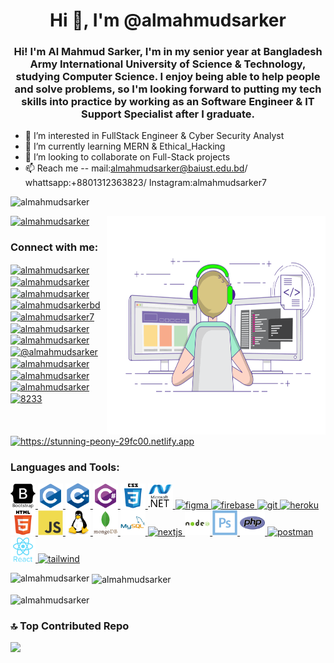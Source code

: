 <h1 align="center">Hi 👋, I'm @almahmudsarker</h1>
<h3 align="center">Hi! I'm Al Mahmud Sarker, I'm in my senior year at Bangladesh Army International University of Science & Technology, studying Computer Science. I enjoy being able to help people and solve problems, so I'm looking forward to putting my tech skills into practice by working as an Software Engineer & IT Support Specialist after I graduate.</h3>

- 👀 I’m interested in FullStack Engineer & Cyber Security Analyst
- 🌱 I’m currently learning MERN & Ethical_Hacking
- 💞️ I’m looking to collaborate on Full-Stack projects
- 📫 Reach me -- mail:almahmudsarker@baiust.edu.bd/ whattsapp:+8801312363823/ Instagram:almahmudsarker7
<p align="left"> <img src="https://komarev.com/ghpvc/?username=almahmudsarker&label=Profile%20views&color=0e75b6&style=flat" alt="almahmudsarker" /> </p>
<img align="right" alt="Coding" width="350" height="350" src="https://raw.githubusercontent.com/devSouvik/devSouvik/master/gif3.gif">

<p align="left"> <a href="https://github.com/ryo-ma/github-profile-trophy"><img src="https://github-profile-trophy.vercel.app/?username=almahmudsarker" alt="almahmudsarker" /></a> </p>

<h3 align="left">Connect with me:</h3>
<p align="left">
<a href="https://codepen.io/almahmudsarker" target="blank"><img align="center" src="https://raw.githubusercontent.com/rahuldkjain/github-profile-readme-generator/master/src/images/icons/Social/codepen.svg" alt="almahmudsarker" height="30" width="40" /></a>
<a href="https://twitter.com/almahmudsarker" target="blank"><img align="center" src="https://raw.githubusercontent.com/rahuldkjain/github-profile-readme-generator/master/src/images/icons/Social/twitter.svg" alt="almahmudsarker" height="30" width="40" /></a>
<a href="https://linkedin.com/in/almahmudsarker" target="blank"><img align="center" src="https://raw.githubusercontent.com/rahuldkjain/github-profile-readme-generator/master/src/images/icons/Social/linked-in-alt.svg" alt="almahmudsarker" height="30" width="40" /></a>
<a href="https://fb.com/almahmudsarkerbd" target="blank"><img align="center" src="https://raw.githubusercontent.com/rahuldkjain/github-profile-readme-generator/master/src/images/icons/Social/facebook.svg" alt="almahmudsarkerbd" height="30" width="40" /></a>
<a href="https://instagram.com/almahmudsarker7" target="blank"><img align="center" src="https://raw.githubusercontent.com/rahuldkjain/github-profile-readme-generator/master/src/images/icons/Social/instagram.svg" alt="almahmudsarker7" height="30" width="40" /></a>
<a href="https://dribbble.com/almahmudsarker" target="blank"><img align="center" src="https://raw.githubusercontent.com/rahuldkjain/github-profile-readme-generator/master/src/images/icons/Social/dribbble.svg" alt="almahmudsarker" height="30" width="40" /></a>
<a href="https://www.behance.net/almahmudsarker" target="blank"><img align="center" src="https://raw.githubusercontent.com/rahuldkjain/github-profile-readme-generator/master/src/images/icons/Social/behance.svg" alt="almahmudsarker" height="30" width="40" /></a>
<a href="https://medium.com/@almahmudsarker" target="blank"><img align="center" src="https://raw.githubusercontent.com/rahuldkjain/github-profile-readme-generator/master/src/images/icons/Social/medium.svg" alt="@almahmudsarker" height="30" width="40" /></a>
<a href="https://www.codechef.com/users/almahmudsarker" target="blank"><img align="center" src="https://cdn.jsdelivr.net/npm/simple-icons@3.1.0/icons/codechef.svg" alt="almahmudsarker" height="30" width="40" /></a>
<a href="https://www.hackerrank.com/almahmudsarker" target="blank"><img align="center" src="https://raw.githubusercontent.com/rahuldkjain/github-profile-readme-generator/master/src/images/icons/Social/hackerrank.svg" alt="almahmudsarker" height="30" width="40" /></a>
<a href="https://codeforces.com/profile/almahmudsarker" target="blank"><img align="center" src="https://raw.githubusercontent.com/rahuldkjain/github-profile-readme-generator/master/src/images/icons/Social/codeforces.svg" alt="almahmudsarker" height="30" width="40" /></a>
<a href="https://discord.gg/8233" target="blank"><img align="center" src="https://raw.githubusercontent.com/rahuldkjain/github-profile-readme-generator/master/src/images/icons/Social/discord.svg" alt="8233" height="30" width="40" /></a>
<a href="/https://stunning-peony-29fc00.netlify.app" target="blank"><img align="center" src="https://raw.githubusercontent.com/rahuldkjain/github-profile-readme-generator/master/src/images/icons/Social/rss.svg" alt="https://stunning-peony-29fc00.netlify.app" height="30" width="40" /></a>
</p>

<h3 align="left">Languages and Tools:</h3>
<p align="left"> <a href="https://getbootstrap.com" target="_blank" rel="noreferrer"> <img src="https://raw.githubusercontent.com/devicons/devicon/master/icons/bootstrap/bootstrap-plain-wordmark.svg" alt="bootstrap" width="40" height="40"/> </a> <a href="https://www.cprogramming.com/" target="_blank" rel="noreferrer"> <img src="https://raw.githubusercontent.com/devicons/devicon/master/icons/c/c-original.svg" alt="c" width="40" height="40"/> </a> <a href="https://www.w3schools.com/cpp/" target="_blank" rel="noreferrer"> <img src="https://raw.githubusercontent.com/devicons/devicon/master/icons/cplusplus/cplusplus-original.svg" alt="cplusplus" width="40" height="40"/> </a> <a href="https://www.w3schools.com/cs/" target="_blank" rel="noreferrer"> <img src="https://raw.githubusercontent.com/devicons/devicon/master/icons/csharp/csharp-original.svg" alt="csharp" width="40" height="40"/> </a> <a href="https://www.w3schools.com/css/" target="_blank" rel="noreferrer"> <img src="https://raw.githubusercontent.com/devicons/devicon/master/icons/css3/css3-original-wordmark.svg" alt="css3" width="40" height="40"/> </a> <a href="https://dotnet.microsoft.com/" target="_blank" rel="noreferrer"> <img src="https://raw.githubusercontent.com/devicons/devicon/master/icons/dot-net/dot-net-original-wordmark.svg" alt="dotnet" width="40" height="40"/> </a> <a href="https://www.figma.com/" target="_blank" rel="noreferrer"> <img src="https://www.vectorlogo.zone/logos/figma/figma-icon.svg" alt="figma" width="40" height="40"/> </a> <a href="https://firebase.google.com/" target="_blank" rel="noreferrer"> <img src="https://www.vectorlogo.zone/logos/firebase/firebase-icon.svg" alt="firebase" width="40" height="40"/> </a> <a href="https://git-scm.com/" target="_blank" rel="noreferrer"> <img src="https://www.vectorlogo.zone/logos/git-scm/git-scm-icon.svg" alt="git" width="40" height="40"/> </a> <a href="https://heroku.com" target="_blank" rel="noreferrer"> <img src="https://www.vectorlogo.zone/logos/heroku/heroku-icon.svg" alt="heroku" width="40" height="40"/> </a> <a href="https://www.w3.org/html/" target="_blank" rel="noreferrer"> <img src="https://raw.githubusercontent.com/devicons/devicon/master/icons/html5/html5-original-wordmark.svg" alt="html5" width="40" height="40"/> </a> <a href="https://developer.mozilla.org/en-US/docs/Web/JavaScript" target="_blank" rel="noreferrer"> <img src="https://raw.githubusercontent.com/devicons/devicon/master/icons/javascript/javascript-original.svg" alt="javascript" width="40" height="40"/> </a> <a href="https://www.linux.org/" target="_blank" rel="noreferrer"> <img src="https://raw.githubusercontent.com/devicons/devicon/master/icons/linux/linux-original.svg" alt="linux" width="40" height="40"/> </a> <a href="https://www.mongodb.com/" target="_blank" rel="noreferrer"> <img src="https://raw.githubusercontent.com/devicons/devicon/master/icons/mongodb/mongodb-original-wordmark.svg" alt="mongodb" width="40" height="40"/> </a> <a href="https://www.mysql.com/" target="_blank" rel="noreferrer"> <img src="https://raw.githubusercontent.com/devicons/devicon/master/icons/mysql/mysql-original-wordmark.svg" alt="mysql" width="40" height="40"/> </a> <a href="https://nextjs.org/" target="_blank" rel="noreferrer"> <img src="https://cdn.worldvectorlogo.com/logos/nextjs-2.svg" alt="nextjs" width="40" height="40"/> </a> <a href="https://nodejs.org" target="_blank" rel="noreferrer"> <img src="https://raw.githubusercontent.com/devicons/devicon/master/icons/nodejs/nodejs-original-wordmark.svg" alt="nodejs" width="40" height="40"/> </a> <a href="https://www.photoshop.com/en" target="_blank" rel="noreferrer"> <img src="https://raw.githubusercontent.com/devicons/devicon/master/icons/photoshop/photoshop-line.svg" alt="photoshop" width="40" height="40"/> </a> <a href="https://www.php.net" target="_blank" rel="noreferrer"> <img src="https://raw.githubusercontent.com/devicons/devicon/master/icons/php/php-original.svg" alt="php" width="40" height="40"/> </a> <a href="https://postman.com" target="_blank" rel="noreferrer"> <img src="https://www.vectorlogo.zone/logos/getpostman/getpostman-icon.svg" alt="postman" width="40" height="40"/> </a> <a href="https://reactjs.org/" target="_blank" rel="noreferrer"> <img src="https://raw.githubusercontent.com/devicons/devicon/master/icons/react/react-original-wordmark.svg" alt="react" width="40" height="40"/> </a> <a href="https://tailwindcss.com/" target="_blank" rel="noreferrer"> <img src="https://www.vectorlogo.zone/logos/tailwindcss/tailwindcss-icon.svg" alt="tailwind" width="40" height="40"/> </a> </p>

<p><img align="left" src="https://github-readme-stats.vercel.app/api/top-langs?username=almahmudsarker&show_icons=true&locale=en&layout=compact" alt="almahmudsarker" /></p>

<p>&nbsp;<img align="center" src="https://github-readme-stats.vercel.app/api?username=almahmudsarker&show_icons=true&locale=en" alt="almahmudsarker" /></p>

<p><img align="center" src="https://github-readme-streak-stats.herokuapp.com/?user=almahmudsarker&" alt="almahmudsarker" /></p>

### 🔝 Top Contributed Repo
![](https://github-contributor-stats.vercel.app/api?username=almahmudsarker&limit=5&theme=flat&combine_all_yearly_contributions=true)

<!---
almahmudsarker/almahmudsarker is a ✨ special ✨ repository because its `README.md` & ABOUT appears on your GitHub profile.
You can click the Preview link to take a look at changes.
--->
